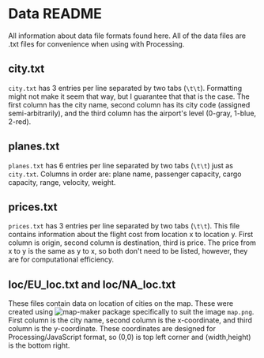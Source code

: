 # Data README

All information about data file formats found here. All of the data files are .txt files for convenience when using with Processing.

## city.txt

``city.txt`` has 3 entries per line separated by two tabs (``\t\t``). Formatting might not make it seem that way, but I guarantee that that is the case. The first column has the city name, second column has its city code (assigned semi-arbitrarily), and the third column has the airport's level (0-gray, 1-blue, 2-red).

## planes.txt

``planes.txt`` has 6 entries per line separated by two tabs (``\t\t``) just as ``city.txt``. Columns in order are: plane name, passenger capacity, cargo capacity, range, velocity, weight. 

## prices.txt 

``prices.txt`` has 3 entries per line separated by two tabs (``\t\t``). This file contains information about the flight cost from location x to location y. First column is origin, second column is destination, third is price. The price from x to y is the same as y to x, so both don't need to be listed, however, they are for computational efficiency. 

## loc/EU_loc.txt and loc/NA_loc.txt

These files contain data on location of cities on the map. These were created using ![map-maker package](https://github.com/kcelebi/map-maker) specifically to suit the image ``map.png``. First column is the city name, second column is the x-coordinate, and third column is the y-coordinate. These coordinates are designed for Processing/JavaScript format, so (0,0) is top left corner and (width,height) is the bottom right. 